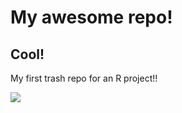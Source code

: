 # My awesome repo! 

## Cool! 

My first trash repo for an R project!! 

![](https://octodex.github.com/images/labtocat.png)
